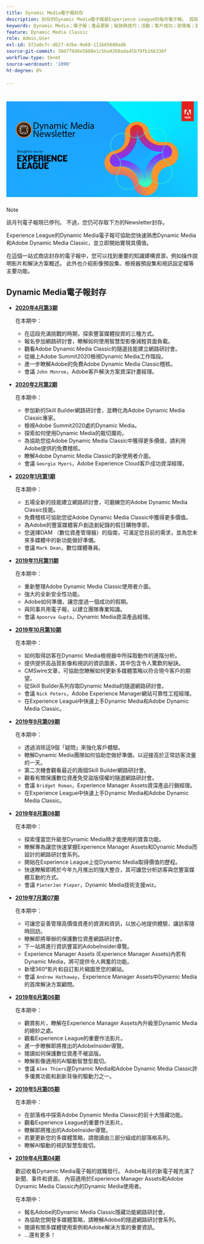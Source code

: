 ```yaml
---
title: Dynamic Media電子報封存
description: 封存的Dynamic Media電子報是Experience League的每月電子報。 其設計可協助您快速熟悉Dynamic Media和Adobe Dynamic Media Classic，並立即實現價值。 封存的電子報包含寶貴知識建構資源，這些資源可在此一站式商店電子報中取得，現已停用。 封存的電子報包括操作說明影片和解決方案概述。 此外也介紹影像預設集、檢視器預設集和視訊設定檔等主要功能。
keywords: Dynamic Media；電子報；產品更新；秘訣與技巧；活動；客戶成功；部落格；部落格；影像；影片；功能
feature: Dynamic Media Classic
role: Admin,User
exl-id: 5f2a0cfc-d627-42be-9e68-111b65680ad8
source-git-commit: 38d7f8d6e5888e1c5ba9260ada45b79fb16b338f
workflow-type: tm+mt
source-wordcount: '1090'
ht-degree: 0%

---
```



# ![Dynamic Media電子報標誌](/help/using/assets/dynamic-media-newsletter-logo.png)

>[!NOTE]
>
>該月刊電子報現已停刊。 不過，您仍可存取下方的Newsletter封存。

Experience League的Dynamic Media電子報可協助您快速熟悉Dynamic Media和Adobe Dynamic Media Classic，並立即開始實現其價值。

在這個一站式商店封存的電子報中，您可以找到重要的知識建構資源，例如操作說明影片和解決方案概述。 此外也介紹影像預設集、檢視器預設集和視訊設定檔等主要功能。

<!-- microsite demo page https://experienceleague.adobe.com/tools/dynamic-media-demo/index.html -->

<!-- ## Get inspired. Stay informed.

[Sign up](https://www.adobe.com/subscription/dynamic-media-newsletter.html) to receive the Dynamic Media newsletter on a monthly basis in your inbox. -->

## Dynamic Media電子報封存

<!-- * **[May 2020, Issue 4](https://expleague.azureedge.net/assets/aem/Experience-Insider-vol.31.html)**

    In this issue:

    * What business continuity means in uncertain times.
    * Key takeaways from the first all-digital Adobe Summit.
    * Must-watch Experience Manager breakout sessions.
    * Summit customer spotlight: Under Armour.
    * Never miss an Experience Insider webinar.
    * Public sector spotlight: The urgent need for digital enrollment.
    * Look what's new in Experience Manager Innovation.
    * Build your Experience Manager skills *live* with the Adobe pros.
    * Connect with the Adobe Experience Manager Community.
    * Fast-track your Adobe expertise with Adobe Experience League. -->

* **[2020年4月第3期](https://experienceleague.adobe.com/tools/dynamic-media-demo/newsletter/Dynamic_Media_Newsletter_04_2020_April.html)**

   在本期中：

   * 在這段充滿挑戰的時期，探索豐富媒體投資的三種方式。
   * 報名參加網路研討會，瞭解如何使用智慧型影像減輕頁面負載。
   * 觀看Adobe Dynamic Media Classic的隨選技能建立網路研討會。
   * 從線上Adobe Summit2020檢視Dynamic Media工作階段。
   * 進一步瞭解Adobe的免費Adobe Dynamic Media Classic稽核。
   * 會議 `John Monroe`，Adobe客戶解決方案資深計畫經理。

* **[2020年2月第2期](https://experienceleague.adobe.com/tools/dynamic-media-demo/newsletter/Dynamic_Media_Newsletter_02_2020_Feb.html)**

   在本期中：

   * 參加新的Skill Builder網路研討會，並轉化為Adobe Dynamic Media Classic專家。
   * 檢視Adobe Summit2020處的Dynamic Media。
   * 探索如何使用Dynamic Media的裁切魔術。
   * 為協助您從Adobe Dynamic Media Classic中獲得更多價值，請利用Adobe提供的免費稽核。
   * 瞭解Adobe Dynamic Media Classic的新使用者介面。
   * 會議 `Georgia Myers`，Adobe Experience Cloud客戶成功資深經理。

* **[2020年1月第1期](https://experienceleague.adobe.com/tools/dynamic-media-demo/newsletter/Dynamic_Media_Newsletter_01_2020_Jan.html)**

   在本期中：

   * 五場全新的技能建立網路研討會，可磨練您的Adobe Dynamic Media Classic技能。
   * 免費稽核可協助您從Adobe Dynamic Media Classic中獲得更多價值。
   * 為Adobe的豐富媒體客戶創造創紀錄的假日購物季節。
   * 您選擇DAM （數位資產管理器）的指南，可滿足您目前的需求，並為您未來多媒體中的新功能做好準備。
   * 會議 `Mark Dean`，數位媒體專員。

* **[2019年11月第11期](https://experienceleague.adobe.com/tools/dynamic-media-demo/newsletter/Dynamic_Media_Newsletter_11_2019_Nov.html)**

   在本期中：

   * 重新整理Adobe Dynamic Media Classic使用者介面。
   * 強大的全新安全性功能。
   * Adobe如何準備，讓您度過一個成功的假期。
   * 與同事共用電子報，以建立團隊專業知識。
   * 會議 `Apoorva Gupta`，Dynamic Media資深產品經理。

* **[2019年10月第10期](https://experienceleague.adobe.com/tools/dynamic-media-demo/newsletter/Dynamic_Media_Newsletter_10_2019_Oct.html)**

   在本期中：

   * 如何取得訪客在Dynamic Media檢視器中所採取動作的進階分析。
   * 提供提供高品質影像和視訊的資訊圖表，其中包含令人驚歎的秘訣。
   * CMSwire文章，可協助您瞭解如何更新多媒體策略以符合現今客戶的期望。
   * 從Skill Builder系列存取Dynamic Media的隨選網路研討會。
   * 會議 `Nick Peters`，Adobe Experience Manager網站可靠性工程經理。
   * 在Experience League中快速上手Dynamic Media和Adobe Dynamic Media Classic。

* **[2019年9月第09期](https://experienceleague.adobe.com/tools/dynamic-media-demo/newsletter/Dynamic_Media_Newsletter_09_2019_Sept.html)**

   在本期中：

   * 透過消除這9個「疑問」來強化客戶體驗。
   * 瞭解Dynamic Media團隊如何協助您做好準備，以迎接高於正常訪客流量的一天。
   * 第二次機會觀看最近的兩個Skill Builder網路研討會。
   * 觀看有關保護數位資產免受盜版侵權的隨選網路研討會。
   * 會議 `Bridget Roman`，Experience Manager Assets資深產品行銷經理。
   * 在Experience League中快速上手Dynamic Media和Adobe Dynamic Media Classic。

* **[2019年8月第08期](https://experienceleague.adobe.com/tools/dynamic-media-demo/newsletter/Dynamic_Media_Newsletter_08_2019_Aug.html)**

   在本期中：

   * 探索僅當您升級至Dynamic Media時才能使用的寶貴功能。
   * 瞭解專為讓您快速掌握Experience Manager Assets和Dynamic Media而設計的網路研討會系列。
   * 開始在Experience League上從Dynamic Media取得價值的歷程。
   * 快速瞭解即將於今年九月推出的強大整合，其可讓您分析訪客與您豐富媒體互動的方式。
   * 會議 `PieterJan Pieper`，Dynamic Media技術支援wiz。

* **[2019年7月第07期](https://experienceleague.adobe.com/tools/dynamic-media-demo/newsletter/Dynamic_Media_Newsletter_07_2019_July.html)**

   在本期中：

   * 可讓您妥善管理高價值資產的資源和資訊，以放心地提供體驗，讓訪客隨時回訪。
   * 瞭解即將舉辦的保護數位資產網路研討會。
   * 下一站將進行資訊豐富的AdobeInsider導覽。
   * Experience Manager Assets (Experience Manager Assets)內若有Dynamic Media，將可提供令人興奮的功能。
   * 新增360°影片和自訂影片縮圖至您的網站。
   * 會議 `Andrew Hathaway`，Experience Manager Assets中Dynamic Media的首席解決方案顧問。

* **[2019年6月第06期](https://experienceleague.adobe.com/tools/dynamic-media-demo/newsletter/Dynamic_Media_Newsletter_06_2019_June.html)**

   在本期中：

   * 觀賞影片，瞭解在Experience Manager Assets內升級至Dynamic Media的絕妙之處。
   * 觀看Experience League的重要作法影片。
   * 進一步瞭解即將推出的AdobeInsider導覽。
   * 閱讀如何保護數位資產不被盜版。
   * 瞭解影像適用的AI驅動智慧型裁切。
   * 會議 `Alex Thiers`是Dynamic Media和Adobe Dynamic Media Classic許多優異功能和創新背後的驅動力之一。

* **[2019年5月第05期](https://experienceleague.adobe.com/tools/dynamic-media-demo/newsletter/Dynamic_Media_Newsletter_05_2019_May.html)**

   在本期中：

   * 在部落格中探索Adobe Dynamic Media Classic的前十大隱藏功能。
   * 觀看Experience League的重要作法影片。
   * 瞭解即將推出的AdobeInsider導覽。
   * 若要更新您的多媒體策略，請閱讀由三部分組成的部落格系列。
   * 瞭解AI驅動的視訊智慧型裁切。

* **[2019年4月第04期](https://experienceleague.adobe.com/tools/dynamic-media-demo/newsletter/Dynamic_Media_Newsletter_04_2019_April.html)**

   歡迎收看Dynamic Media電子報的就職發行。 Adobe每月的新電子報充滿了新聞、事件和資源。 內容適用於Experience Manager Assets和Adobe Dynamic Media Classic內的Dynamic Media使用者。

   在本期中：

   * 報名Adobe的Dynamic Media Classic隱藏功能網路研討會。
   * 為協助您開發多媒體策略，請瞭解Adobe的隨選網路研討會系列。
   * 閱讀有關多媒體使用案例和Adobe解決方案的重要資訊。
   * ...還有更多！

